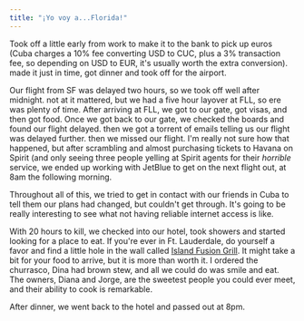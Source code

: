 ```yaml
---
title: "¡Yo voy a...Florida!"
---
```


Took off a little early from work to make it to the bank to pick up euros (Cuba charges a 10% fee converting USD to CUC, plus a 3% transaction fee, so depending on USD to EUR, it's usually worth the extra conversion). made it just in time, got dinner and took off for the airport.

Our flight from SF was delayed two hours, so we took off well after midnight. not at it mattered, but we had a five hour layover at FLL, so ere was plenty of time. After arriving at FLL, we got to our gate, got visas, and then got food. Once we got back to our gate, we checked the boards and found our flight delayed. then we got a torrent of emails telling us our flight was delayed further. then we missed our flight. I'm really not sure how that happened, but after scrambling and almost purchasing tickets to Havana on Spirit (and only seeing three people yelling at Spirit agents for their *horrible* service, we ended up working with JetBlue to get on the next flight out, at 8am the following morning.

Throughout all of this, we tried to get in contact with our friends in Cuba to tell them our plans had changed, but couldn't get through. It's going to be really interesting to see what not having reliable internet access is like. 

With 20 hours to kill, we checked into our hotel, took showers and started looking for a place to eat. If you're ever in Ft. Lauderdale, do yourself a favor and find a little hole in the wall called [Island Fusion Grill](http://islandfusiongrill.com/). It might take a bit for your food to arrive, but it is more than worth it. I ordered the churrasco, Dina had brown stew, and all we could do was smile and eat. The owners, Diana and Jorge, are the sweetest people you could ever meet, and their ability to cook is remarkable.

After dinner, we went back to the hotel and passed out at 8pm.
